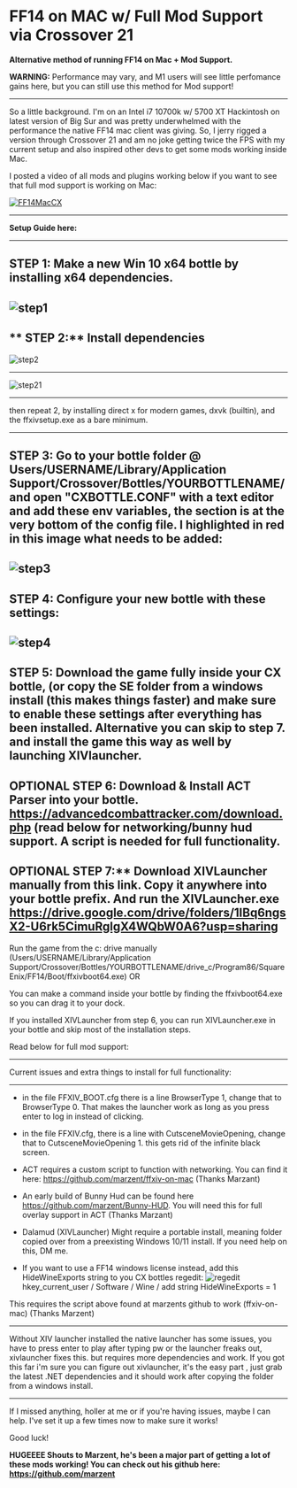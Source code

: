 # FF14 on MAC w/ Full Mod Support via Crossover 21
**Alternative method of running FF14 on Mac + Mod Support.**

**WARNING:**
Performance may vary, and M1 users will see little perfomance gains here, but you can still use this method for Mod support!

------------------------------------------------------------------------------------------------------------

So a little background. I'm on an Intel i7 10700k w/ 5700 XT Hackintosh on latest version of Big Sur and was pretty underwhelmed with the performance the native FF14 mac client was giving. So, I jerry rigged a version through Crossover 21 and am no joke getting twice the FPS with my current setup and also inspired other devs to get some mods working inside Mac.

I posted a video of all mods and plugins working below if you want to see that full mod support is working on Mac:

[![FF14MacCX](https://i.imgur.com/qHmZOoq.png)](https://www.youtube.com/watch?v=SmH-8HdJkQY "Video showcasing mod support on Mac")

------------------------------------------------------------------------------------------------------------

**Setup Guide here:**

------------------------------------------------------------------------------------------------------------

**STEP 1:**  Make a new Win 10 x64 bottle by installing x64 dependencies.
------------------------------------------------------------------------------------------------------------
![step1](https://i.imgur.com/sxyQpdb.png)
------------------------------------------------------------------------------------------------------------
** STEP 2:** Install dependencies
------------------------------------------------------------------------------------------------------------
![step2](https://i.imgur.com/bBt5eGh.png)

------------------------------------------------------------------------------------------------------------

![step21](https://i.imgur.com/wygSZWz.png)

------------------------------------------------------------------------------------------------------------
then repeat 2, by installing direct x for modern games, dxvk (builtin), and the ffxivsetup.exe as a bare minimum.

------------------------------------------------------------------------------------------------------------
**STEP 3:** Go to your bottle folder @ Users/USERNAME/Library/Application Support/Crossover/Bottles/YOURBOTTLENAME/ and open "CXBOTTLE.CONF" with a text editor and add these env variables, the section is at the very bottom of the config file. I highlighted in red in this image what needs to be added:
------------------------------------------------------------------------------------------------------------
![step3](https://i.imgur.com/UtIE40Z.png )
------------------------------------------------------------------------------------------------------------
**STEP 4:** Configure your new bottle with these settings: 
------------------------------------------------------------------------------------------------------------
![step4](https://i.imgur.com/X6y0YQR.png )
------------------------------------------------------------------------------------------------------------
**STEP 5:** Download the game fully inside your CX bottle, (or copy the SE folder from a windows install (this makes things faster) and make sure to enable these settings after everything has been installed. Alternative you can skip to step 7. and install the game this way as well by launching XIVlauncher.
------------------------------------------------------------------------------------------------------------
**OPTIONAL STEP 6:** Download & Install ACT Parser into your bottle. https://advancedcombattracker.com/download.php (read below for networking/bunny hud support. A script is needed for full functionality.
------------------------------------------------------------------------------------------------------------
OPTIONAL STEP 7:** Download XIVLauncher manually from this link. Copy it anywhere into your bottle prefix. And run the XIVLauncher.exe https://drive.google.com/drive/folders/1IBq6ngsX2-U6rk5CimuRglgX4WQbW0A6?usp=sharing
------------------------------------------------------------------------------------------------------------
Run the game from the c: drive manually (Users/USERNAME/Library/Application Support/Crossover/Bottles/YOURBOTTLENAME/drive_c/Program86/SquareEnix/FF14/Boot/ffxivboot64.exe) OR

You can make a command inside your bottle by finding the ffxivboot64.exe so you can drag it to your dock.

If you installed XIVLauncher from step 6, you can run XIVLauncher.exe in your bottle and skip most of the installation steps.

Read below for full mod support:

------------------------------------------------------------------------------------------------------------

Current issues and extra things to install for full functionality:

------------------------------------------------------------------------------------------------------------

 * in the file FFXIV_BOOT.cfg there is a line BrowserType 1, change that to BrowserType 0. That makes the launcher work as long as you press enter to log in instead of clicking.

 * in the file FFXIV.cfg, there is a line with CutsceneMovieOpening, change that to CutsceneMovieOpening 1. this gets rid of the infinite black screen.

 * ACT requires a custom script to function with networking. You can find it here: https://github.com/marzent/ffxiv-on-mac (Thanks Marzant)

 * An early build of Bunny Hud can be found here https://github.com/marzent/Bunny-HUD. You will need this for full overlay support in ACT (Thanks Marzant)

 * Dalamud (XIVLauncher) Might require a portable install, meaning folder copied over from a preexisting Windows 10/11 install. If you need help on this, DM me.

 * If you want to use a FF14 windows license instead, add this HideWineExports string to you CX bottles regedit:
![regedit](https://i.imgur.com/LreO7Lv.png)
 hkey_current_user / Software / Wine / add string HideWineExports = 1  
 
 This requires the script above found at marzents github to work (ffxiv-on-mac) (Thanks Marzent)

------------------------------------------------------------------------------------------------------------

Without XIV launcher installed the native launcher has some issues, you have to press enter to play after typing pw or the launcher freaks out, xivlauncher fixes this. but requires more dependencies and work. If you got this far i'm sure you can figure out xivlauncher, it's the easy part , just grab the latest .NET dependencies and it should work after copying the folder from a windows install.

------------------------------------------------------------------------------------------------------------

If I missed anything, holler at me or if you're having issues, maybe I can help. I've set it up a few times now to make sure it works!

Good luck!

**HUGEEEE Shouts to Marzent, he's been a major part of getting a lot of these mods working! You can check out his github here: https://github.com/marzent**



